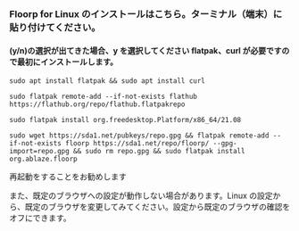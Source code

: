 ### Floorp for Linux のインストールはこちら。ターミナル（端末）に貼り付けてください。

#### (y/n)の選択が出てきた場合、y を選択してください flatpak、curl が必要ですので最初にインストールします。

```
sudo apt install flatpak && sudo apt install curl

sudo flatpak remote-add --if-not-exists flathub https://flathub.org/repo/flathub.flatpakrepo

sudo flatpak install org.freedesktop.Platform/x86_64/21.08

sudo wget https://sda1.net/pubkeys/repo.gpg && flatpak remote-add --if-not-exists floorp https://sda1.net/repo/floorp/ --gpg-import=repo.gpg && sudo rm repo.gpg && sudo flatpak install org.ablaze.floorp

```
再起動をすることをお勧めします

また、既定のブラウザへの設定が動作しない場合があります。Linux の設定から、既定のブラウザを変更してみてください。設定から既定のブラウザの確認をオフにできます。
